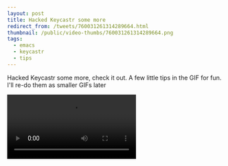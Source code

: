 ```yaml
---
layout: post
title: Hacked Keycastr some more
redirect_from: /tweets/760031261314289664.html
thumbnail: /public/video-thumbs/760031261314289664.png
tags:
  - emacs
  - keycastr
  - tips
---
```


Hacked Keycastr some more, check it out. A few little tips in the GIF
for fun. I'll re-do them as smaller GIFs later

<video controls autoplay loop>
  <source src="/public/videos/760031261314289664.mp4" type="video/mp4">
    Sorry your browser does not support the video tag, maybe time to upgrade?
</video>
